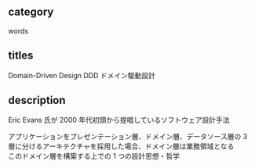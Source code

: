 ## category

words

## titles

Domain-Driven Design
DDD
ドメイン駆動設計

## description

Eric Evans 氏が 2000 年代初頭から提唱しているソフトウェア設計手法

アプリケーションをプレゼンテーション層、ドメイン層、データソース層の 3 層に分けるアーキテクチャを採用した場合、ドメイン層は業務領域となる  
このドメイン層を構築する上での 1 つの設計思想・哲学
